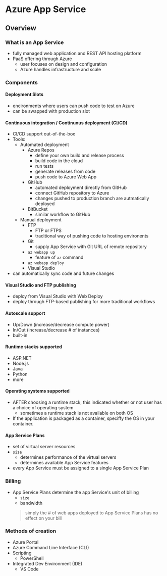 # Azure App Service

## Overview

### What is an App Service

- fully managed web application and REST API hosting platform
- PaaS offering through Azure
  - user focuses on design and configuration
  - Azure handles infrastructure and scale

### Components

#### Deployment Slots

- encironments where users can push code to test on Azure
- can be swapped with production slot

#### Continuous integration / Continuous deployment (CI/CD)

- CI/CD support out-of-the-box
- Tools:
  - Automated deployment
    - Azure Repos
        - define your own build and release process
        - build code in the cloud
        - run tests
        - generate releases from code
        - push code to Azure Web App
    - GitHub
        - automated deployment directly from GitHub
        - connect GitHub repository to Azure
        - changes pushed to production branch are autmatically deployed
    - BitBucket
        - similar workflow to GitHub
  - Manual deployment
    - FTP
        - FTP or FTPS
        - traditional way of pushing code to hosting environents
    - Git
      - supply App Service with Git URL of remote repository
    - `az webapp up`
      - feature of `az` command
    - `az webapp deploy`
    - Visual Studio
- can automatically sync code and future changes

#### Visual Studio and FTP publishing

- deploy from Visual Studio with Web Deploy
- deploy through FTP-based publishing for more traditional workflows

#### Autoscale support

- Up/Down (increase/decrease compute power)
- In/Out (increase/decrease # of instances)
- built-in

#### Runtime stacks supported

- ASP.NET
- Node.js
- Java
- Python
- more

#### Operating systems supported

- AFTER choosing a runtime stack, this indicated whether or not user has a choice of operating system
  - sometimes a runtime stack is not available on both OS
- If the application is packaged as a container, speciffy the OS in your container.

#### App Service Plans

- set of virtual server resources
- `size`
  - determines performance of the virtual servers
  - determines available App Service features
- every App Service must be assigned to a single App Service Plan

### Billing

- App Service Plans determine the app Service's unit of billing
  - `size`
  - bandwidth
  > simply the # of web apps deployed to App Service Plans has no effect on your bill

### Methods of creation 

- Azure Portal
- Azure Command Line Interface (CLI)
- Scripting
  - PowerShell
- Integrated Dev Environment (IDE)
  - VS Code
